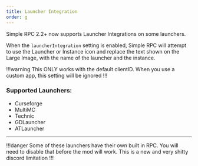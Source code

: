 ```yaml
---
title: Launcher Integration
order: g
---
```

Simple RPC 2.2+ now supports Launcher Integrations on some launchers.

When the `launcherIntegration` setting is enabled, Simple RPC will attempt to use the Launcher or Instance icon and replace the text shown on the Large Image, with the name of the launcher and the instance.

!!!warning
This ONLY works with the default clientID. When you use a custom app, this setting will be ignored
!!!
&nbsp;  

### Supported Launchers:

* Curseforge
* MultiMC
* Technic
* GDLauncher
* ATLauncher

___
!!!danger
Some of these launchers have their own built in RPC. You will need to disable that before the mod will work. This is a new and very shitty discord limitation
!!!
